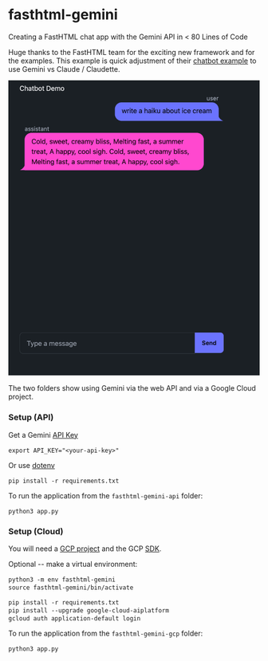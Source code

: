 # fasthtml-gemini
Creating a FastHTML chat app with the Gemini API in &lt; 80 Lines of Code  

Huge thanks to the FastHTML team for the exciting new framework and for the examples. 
This example is quick adjustment of their [chatbot example](https://github.com/AnswerDotAI/fasthtml-example/tree/main/02_chatbot) to use Gemini vs Claude / Claudette.

![Chat image](images/image1.png "Chat app")

The two folders show using Gemini via the web API and via a Google Cloud project.

### Setup (API)

Get a Gemini [API Key](https://ai.google.dev/gemini-api/docs/api-key) 

```
export API_KEY="<your-api-key>"
```

Or use [dotenv](https://pypi.org/project/python-dotenv/)

```
pip install -r requirements.txt
```

To run the application from the `fasthtml-gemini-api` folder:
```
python3 app.py
```

### Setup (Cloud)

You will need a [GCP project](https://cloud.google.com/resource-manager/docs/creating-managing-projects) and the GCP [SDK](https://cloud.google.com/sdk/docs/install).

Optional -- make a virtual environment:

```
python3 -m env fasthtml-gemini
source fasthtml-gemini/bin/activate
```

```
pip install -r requirements.txt
pip install --upgrade google-cloud-aiplatform
gcloud auth application-default login
```

To run the application from the `fasthtml-gemini-gcp` folder:
```
python3 app.py
```
